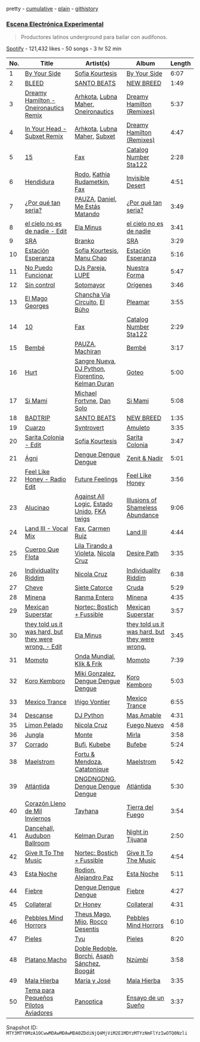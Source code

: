pretty - [cumulative](/playlists/cumulative/37i9dQZF1DWWzc8XPy0ntN.md) - [plain](/playlists/plain/37i9dQZF1DWWzc8XPy0ntN) - [githistory](https://github.githistory.xyz/mackorone/spotify-playlist-archive/blob/main/playlists/plain/37i9dQZF1DWWzc8XPy0ntN)

### [Escena Electrónica Experimental](https://open.spotify.com/playlist/37i9dQZF1DWWzc8XPy0ntN)

> Productores latinos underground para bailar con audífonos.

[Spotify](https://open.spotify.com/user/spotify) - 121,432 likes - 50 songs - 3 hr 52 min

| No. | Title | Artist(s) | Album | Length |
|---|---|---|---|---|
| 1 | [By Your Side](https://open.spotify.com/track/69uPNh3b6VKdMZMbIKYQ1l) | [Sofia Kourtesis](https://open.spotify.com/artist/7wXTWO45lqpUejDkike0Gf) | [By Your Side](https://open.spotify.com/album/4iv1fsRtMDanS6VB6RW0Hg) | 6:07 |
| 2 | [BLEED](https://open.spotify.com/track/3k3r8ffYVixma4Dc0PRQdx) | [SANTO BEATS](https://open.spotify.com/artist/7DqK1Dh8pT3MLdsf9Nomml) | [NEW BREED](https://open.spotify.com/album/5xmOTtTLaPzw8pP4tRtjP4) | 1:49 |
| 3 | [Dreamy Hamilton \- Oneironautics Remix](https://open.spotify.com/track/0uVfcsjX9FX0VRU3sn2PyR) | [Arhkota](https://open.spotify.com/artist/0m0rpowRayqXeysAeJvvzZ), [Lubna Maher](https://open.spotify.com/artist/3zCuqsdLxjuhTjxYsrIuvb), [Oneironautics](https://open.spotify.com/artist/6VYV0dDe760s66s9973L1Q) | [Dreamy Hamilton \(Remixes\)](https://open.spotify.com/album/4X40gozRTAuJrosoKxf9M6) | 5:37 |
| 4 | [In Your Head \- Subxet Remix](https://open.spotify.com/track/50mIPnnh5NYXF3I6HapVjq) | [Arhkota](https://open.spotify.com/artist/0m0rpowRayqXeysAeJvvzZ), [Lubna Maher](https://open.spotify.com/artist/3zCuqsdLxjuhTjxYsrIuvb), [Subxet](https://open.spotify.com/artist/5dxUiR8ZvHWBoMS1iRdDey) | [Dreamy Hamilton \(Remixes\)](https://open.spotify.com/album/4X40gozRTAuJrosoKxf9M6) | 4:47 |
| 5 | [15](https://open.spotify.com/track/7Htro4f5Tf3XWY2v5htdtX) | [Fax](https://open.spotify.com/artist/5QjGFe0TnTyU3FF44b0vx4) | [Catalog Number Sta122](https://open.spotify.com/album/6u4MFeTG2QR99sr4Uf0nPf) | 2:28 |
| 6 | [Hendidura](https://open.spotify.com/track/3ZUUCeA2W2CN17DZIbM7ef) | [Rodo](https://open.spotify.com/artist/53OJAFCNGs4t1FpphUxjPt), [Kathia Rudametkin](https://open.spotify.com/artist/4Jfq4lRAxklhQdmQNIboBp), [Fax](https://open.spotify.com/artist/5QjGFe0TnTyU3FF44b0vx4) | [Invisible Desert](https://open.spotify.com/album/6dU6llQx3HIc2MEMRXzKes) | 4:51 |
| 7 | [¿Por qué tan seria?](https://open.spotify.com/track/6wdkhuxxLOebJK8scPd9LX) | [PAUZA](https://open.spotify.com/artist/2GZ0VsYD0N5Gb3EOIELa1N), [Daniel, Me Estás Matando](https://open.spotify.com/artist/51yyeVxyvecgePAWXmeLUE) | [¿Por qué tan seria?](https://open.spotify.com/album/32NnTNEkICcFVI1gfV5amQ) | 3:49 |
| 8 | [el cielo no es de nadie \- Edit](https://open.spotify.com/track/1pY4lWKYXLGqcSql0CzDuy) | [Ela Minus](https://open.spotify.com/artist/4rdJkXHNrMgowlwUdQAg8T) | [el cielo no es de nadie](https://open.spotify.com/album/2NzNIhJKRGCuPWfAJtUUCL) | 3:41 |
| 9 | [SRA](https://open.spotify.com/track/6J3FPGcMwdO1ik7sYRjKCF) | [Branko](https://open.spotify.com/artist/1lEBJGJgdoevi1Clv9CqLT) | [SRA](https://open.spotify.com/album/13AzeHpoKFRk6T2R9hsaGb) | 3:29 |
| 10 | [Estación Esperanza](https://open.spotify.com/track/1jGkLUJCl46NmXIM6rUghn) | [Sofia Kourtesis](https://open.spotify.com/artist/7wXTWO45lqpUejDkike0Gf), [Manu Chao](https://open.spotify.com/artist/6wH6iStAh4KIaWfuhf0NYM) | [Estación Esperanza](https://open.spotify.com/album/64q41JtvnThaB2VaVrqfpQ) | 5:16 |
| 11 | [No Puedo Funcionar](https://open.spotify.com/track/5ovjlgDlwy3fDfAWDh1Pki) | [DJs Pareja](https://open.spotify.com/artist/5oTo90z4UYa7QUQ3Je3dQ7), [LUPE](https://open.spotify.com/artist/4PRzyAvNqlYKSMhsKl2e0j) | [Nuestra Forma](https://open.spotify.com/album/1Vr6Mf9IkYR5GEwjLyfxMq) | 5:47 |
| 12 | [Sin control](https://open.spotify.com/track/3VU9lUe99fLz5PD6hlwad7) | [Sotomayor](https://open.spotify.com/artist/13UO3EqZHeNkeDQKjUS8oH) | [Orígenes](https://open.spotify.com/album/6gRNWVhhibYkhLxpIemENH) | 3:46 |
| 13 | [El Mago Georges](https://open.spotify.com/track/2BFP1UreT4vYonBeCaP9Uy) | [Chancha Via Circuito](https://open.spotify.com/artist/6E8vZ5lkpXbXlkgHhbVJSl), [El Búho](https://open.spotify.com/artist/1I7FVmvisCtSFzmm87mbLR) | [Pleamar](https://open.spotify.com/album/0ibQuNCIrCSj9OY5OCSzlT) | 3:55 |
| 14 | [10](https://open.spotify.com/track/6ZLJ0s0my4L2RcO2YyNp4D) | [Fax](https://open.spotify.com/artist/5QjGFe0TnTyU3FF44b0vx4) | [Catalog Number Sta122](https://open.spotify.com/album/6u4MFeTG2QR99sr4Uf0nPf) | 2:29 |
| 15 | [Bembé](https://open.spotify.com/track/0yNL4Rma8wSmtBH39UuEUG) | [PAUZA](https://open.spotify.com/artist/2GZ0VsYD0N5Gb3EOIELa1N), [Machiran](https://open.spotify.com/artist/2G9YVfs6LKoJeFnGj4K3yx) | [Bembé](https://open.spotify.com/album/4gvhsXGJz2vzI16PJuFznV) | 3:17 |
| 16 | [Hurt](https://open.spotify.com/track/7nZfJZknW5vyEU2uWJhmiI) | [Sangre Nueva](https://open.spotify.com/artist/0YmokPIhVketCTSXBRp20R), [DJ Python](https://open.spotify.com/artist/1LoZxxInSyuVFKSMAB4BPl), [Florentino](https://open.spotify.com/artist/1rhVQSyhxNOMN6RHi2sB44), [Kelman Duran](https://open.spotify.com/artist/6PIl48ctj6HDmqVM2uIikd) | [Goteo](https://open.spotify.com/album/0bSLm9NcV2xx1cXNyQpy24) | 5:00 |
| 17 | [Si Mami](https://open.spotify.com/track/3iG93FbuY3fqgfedMCC6A7) | [Michael Fortvne](https://open.spotify.com/artist/6BIKs7su9UYmtKs5nj3Jpz), [Dan Solo](https://open.spotify.com/artist/7E1ZwNnXreZgJpmTNUJva7) | [Si Mami](https://open.spotify.com/album/6RMpW1nConyzYdawMen6ps) | 5:08 |
| 18 | [BADTRIP](https://open.spotify.com/track/59qoO6Zv3pKUIVaYZCeG7U) | [SANTO BEATS](https://open.spotify.com/artist/7DqK1Dh8pT3MLdsf9Nomml) | [NEW BREED](https://open.spotify.com/album/5xmOTtTLaPzw8pP4tRtjP4) | 1:35 |
| 19 | [Cuarzo](https://open.spotify.com/track/1aIModmKDbvX4xJqBFgQv8) | [Syntrovert](https://open.spotify.com/artist/541d4y9qEGqgZBoHrR0NmA) | [Amuleto](https://open.spotify.com/album/03fMs2DjHK6n5zbDqKkGHg) | 3:35 |
| 20 | [Sarita Colonia \- Edit](https://open.spotify.com/track/0VNtKhOQZConLZc1GjQckk) | [Sofia Kourtesis](https://open.spotify.com/artist/7wXTWO45lqpUejDkike0Gf) | [Sarita Colonia](https://open.spotify.com/album/0ku4piLs17h4xD7e92FEf6) | 3:47 |
| 21 | [Ágni](https://open.spotify.com/track/6oFeHebu9Jv72wfFrC2wRm) | [Dengue Dengue Dengue](https://open.spotify.com/artist/4dNjJV9AjGqHzkZualfhnG) | [Zenit & Nadir](https://open.spotify.com/album/5F3AulLRnkl7a52gcim5q6) | 5:01 |
| 22 | [Feel Like Honey \- Radio Edit](https://open.spotify.com/track/4SDgjPDwZTPNPDFyN1hkwQ) | [Future Feelings](https://open.spotify.com/artist/3Au2QfFkLbGnjGvQ2DR0kH) | [Feel Like Honey](https://open.spotify.com/album/7pDqpbAxk2iT8EgC9WpDPI) | 3:56 |
| 23 | [Alucinao](https://open.spotify.com/track/37cNWcjPG6hXI94CsZOHje) | [Against All Logic](https://open.spotify.com/artist/0ngUeF0DGpYmPec80MqSi1), [Estado Unido](https://open.spotify.com/artist/7LQMfqw2JZQhybBOrH1KtS), [FKA twigs](https://open.spotify.com/artist/6nB0iY1cjSY1KyhYyuIIKH) | [Illusions of Shameless Abundance](https://open.spotify.com/album/5P1yIYyaRLTcdo3TPRzT5H) | 9:06 |
| 24 | [Land III \- Vocal Mix](https://open.spotify.com/track/6UzWlTYOrLyRrBWjpwrehP) | [Fax](https://open.spotify.com/artist/5QjGFe0TnTyU3FF44b0vx4), [Carmen Ruiz](https://open.spotify.com/artist/6lT6X7ff95ucDbUfPkyZWB) | [Land III](https://open.spotify.com/album/5HzaGyiK0jjF0zGILrZhmG) | 4:44 |
| 25 | [Cuerpo Que Flota](https://open.spotify.com/track/4x9kOCgS6h3IBFZPR8asWe) | [Lila Tirando a Violeta](https://open.spotify.com/artist/1ZD9xcoRJKY4ldaV4UuAhx), [Nicola Cruz](https://open.spotify.com/artist/0OltT51j3hIkgaDJqqPzDn) | [Desire Path](https://open.spotify.com/album/4QMLBkfHh8ZrBLm3HGDx9V) | 3:35 |
| 26 | [Individuality Riddim](https://open.spotify.com/track/5xbSiMMp6T98hJEQrUfFXX) | [Nicola Cruz](https://open.spotify.com/artist/0OltT51j3hIkgaDJqqPzDn) | [Individuality Riddim](https://open.spotify.com/album/2QQ714tuWG924CXN9H150s) | 6:38 |
| 27 | [Cheve](https://open.spotify.com/track/16f4s3WLYMbCtIVlyaqO89) | [Siete Catorce](https://open.spotify.com/artist/3MVzVLPSlOV0s6mGQ2YZHr) | [Cruda](https://open.spotify.com/album/2Ia0Ig2JkLx3NNpdxuICeH) | 5:29 |
| 28 | [Minena](https://open.spotify.com/track/4yvUIVFjmNJL7nrb0irmBa) | [Ranma Entero](https://open.spotify.com/artist/779eiS92bExNWIAWxmiWIB) | [Minena](https://open.spotify.com/album/0IWOooqWyw1lf5xqYGGs3H) | 4:35 |
| 29 | [Mexican Superstar](https://open.spotify.com/track/71twNlaatmLS7noNHrjNlZ) | [Nortec: Bostich + Fussible](https://open.spotify.com/artist/3Jarv4dvk7d9k6AkqDUVJg) | [Mexican Superstar](https://open.spotify.com/album/4lSJuFFlo7MEKtpLCBXW14) | 3:57 |
| 30 | [they told us it was hard, but they were wrong\. \- Edit](https://open.spotify.com/track/4eChGxuP1HLtOPpQFFXRbP) | [Ela Minus](https://open.spotify.com/artist/4rdJkXHNrMgowlwUdQAg8T) | [they told us it was hard, but they were wrong.](https://open.spotify.com/album/6PbCwsrFphZdHvDhDneO4v) | 3:45 |
| 31 | [Momoto](https://open.spotify.com/track/6zyb9XHm1RjxaeerHo8Mv5) | [Onda Mundial](https://open.spotify.com/artist/5c5oay9VCy0a9RzFw1S8Dp), [Klik & Frik](https://open.spotify.com/artist/56P5wn7V6w46OyYV9vS5jC) | [Momoto](https://open.spotify.com/album/3cThlPotjMGdTYVj77PXpA) | 7:39 |
| 32 | [Koro Kemboro](https://open.spotify.com/track/0WpeystVcDypHRUhfrRBuz) | [Miki Gonzalez](https://open.spotify.com/artist/0ifCMWK5i03zLZL2N5hmWy), [Dengue Dengue Dengue](https://open.spotify.com/artist/4dNjJV9AjGqHzkZualfhnG) | [Koro Kemboro](https://open.spotify.com/album/2a99LCBq1HLVEym4R7iHYF) | 5:03 |
| 33 | [Mexico Trance](https://open.spotify.com/track/4yg5djr9I1rhJZAXUxZIg4) | [Iñigo Vontier](https://open.spotify.com/artist/46102Rmv7OVlBvNRnH3fj2) | [Mexico Trance](https://open.spotify.com/album/7AJ6vYLnEU0O6yzO6fvJIZ) | 6:55 |
| 34 | [Descanse](https://open.spotify.com/track/5sWwuI8g0WyZI3tddeU6WO) | [DJ Python](https://open.spotify.com/artist/1LoZxxInSyuVFKSMAB4BPl) | [Mas Amable](https://open.spotify.com/album/2WpHf0NARcxAamPoMSgCvM) | 4:31 |
| 35 | [Limon Pelado](https://open.spotify.com/track/4AObAZOnmRqCET9CgdzoeD) | [Nicola Cruz](https://open.spotify.com/artist/0OltT51j3hIkgaDJqqPzDn) | [Fuego Nuevo](https://open.spotify.com/album/3jXvU3BbxtNU9q5XG4BvDh) | 4:58 |
| 36 | [Jungla](https://open.spotify.com/track/4iS3nysui6BO2ljE6Z00yu) | [Monte](https://open.spotify.com/artist/1fcnE99XRNfHPyu27ysuNG) | [Mirla](https://open.spotify.com/album/2thUe8kdgLxFD6TUbCVwI7) | 3:58 |
| 37 | [Corrado](https://open.spotify.com/track/0ulKl0MCIn9mYHmxK8DLA2) | [Bufi](https://open.spotify.com/artist/0ckrHQgGWuXzYxRM0jLOZZ), [Kubebe](https://open.spotify.com/artist/05EKr75TBeDGYstwAKRMpH) | [Bufebe](https://open.spotify.com/album/1BU2ah2FQ4SbswByhQonrO) | 5:24 |
| 38 | [Maelstrom](https://open.spotify.com/track/1xBqxKhj35tVGNmq4NpQ4e) | [Fortu & Mendoza](https://open.spotify.com/artist/1Hxlo5vn0d4y63L6C0kxex), [Catatonique](https://open.spotify.com/artist/2MYL2t7eQ5DTL4HBQ7dL9q) | [Maelstrom](https://open.spotify.com/album/1hefknIQ0TMrdyr6HT1qtI) | 5:42 |
| 39 | [Atlántida](https://open.spotify.com/track/4XG8r3tuGn2Sossi2eoNtO) | [DNGDNGDNG](https://open.spotify.com/artist/4qw8wHJ1ZGNFQVZ1zM4NOq), [Dengue Dengue Dengue](https://open.spotify.com/artist/4dNjJV9AjGqHzkZualfhnG) | [Atlántida](https://open.spotify.com/album/5WHYmcgeLzkJVlnyAYA3pj) | 5:30 |
| 40 | [Corazón Lleno de Mil Inviernos](https://open.spotify.com/track/3rE9V4p5WkROR7ud2QG6Yh) | [Tayhana](https://open.spotify.com/artist/647u1oTQ3MgB1k4FwVrPfg) | [Tierra del Fuego](https://open.spotify.com/album/3bM79Y0P0jnhA6Yz8lE2Fa) | 3:54 |
| 41 | [Dancehall, Audubon Ballroom](https://open.spotify.com/track/09LNA3vpPg0Zd3ghzTv5BN) | [Kelman Duran](https://open.spotify.com/artist/6PIl48ctj6HDmqVM2uIikd) | [Night in Tijuana](https://open.spotify.com/album/4vKaGMoRdGVu6u6GJyqHTx) | 2:50 |
| 42 | [Give It To The Music](https://open.spotify.com/track/4lzBK0eegI0rCCEIPg0sVI) | [Nortec: Bostich + Fussible](https://open.spotify.com/artist/3Jarv4dvk7d9k6AkqDUVJg) | [Give It To The Music](https://open.spotify.com/album/7KNJCJsDEnAdLt9WbJD0Th) | 4:54 |
| 43 | [Esta Noche](https://open.spotify.com/track/2nPpXPgqCAUlmMxjnaaoMG) | [Rodion](https://open.spotify.com/artist/4G12bh08cCVQXa9pO4iIRe), [Alejandro Paz](https://open.spotify.com/artist/58JUcJgPMahuJHcVQM5CNL) | [Esta Noche](https://open.spotify.com/album/4otyeBB3oeu6L7M7tYD1It) | 5:11 |
| 44 | [Fiebre](https://open.spotify.com/track/00PyNFoOwrk0Aw3O7qU2kh) | [Dengue Dengue Dengue](https://open.spotify.com/artist/4dNjJV9AjGqHzkZualfhnG) | [Fiebre](https://open.spotify.com/album/6y2lryBMGXmaZ8CxuHfOXj) | 4:27 |
| 45 | [Collateral](https://open.spotify.com/track/5JNel3LbbwTMf2ZfwX3SL0) | [Dr Honey](https://open.spotify.com/artist/2ancfz442teYM3RI1zUcNr) | [Collateral](https://open.spotify.com/album/25hxlT3FXHFLHzBBwZOUOV) | 4:31 |
| 46 | [Pebbles Mind Horrors](https://open.spotify.com/track/3FJQL59dUXL0Xq6dJTMXXL) | [Theus Mago](https://open.spotify.com/artist/5AmmljbTOeKJcfoTd6QCd3), [Mijo](https://open.spotify.com/artist/4cLXwxOqso1lUoR0SIk0jl), [Rocco Desentis](https://open.spotify.com/artist/6VhNyPvKFaJAzTe5sqPz89) | [Pebbles Mind Horrors](https://open.spotify.com/album/2IwGCkhGFRnn0ojOZRyESl) | 6:10 |
| 47 | [Pieles](https://open.spotify.com/track/5kh71E46NXD2ub6OcvFVy5) | [Tyu](https://open.spotify.com/artist/5IToOsTYhrDB6BqOxpWTxM) | [Pieles](https://open.spotify.com/album/6wnljTM7txuqv9nCu2sRAu) | 8:20 |
| 48 | [Platano Macho](https://open.spotify.com/track/2JW0Rz7D4q3KxbvsBZrZZv) | [Doble Redoble](https://open.spotify.com/artist/4XJopnM0aD3RN5NWnl6fdT), [Borchi](https://open.spotify.com/artist/1dPeBgMAiuyI2gXcphyNMH), [Asaph Sánchez](https://open.spotify.com/artist/6WDgyfRIVQ68WwwnYZIOsI), [Boogát](https://open.spotify.com/artist/2y2bEk3zCBVBMDkrXgA29R) | [Nzúmbi](https://open.spotify.com/album/76dn7yiHINDA18rFqopGp0) | 3:58 |
| 49 | [Mala Hierba](https://open.spotify.com/track/1QjfhdsjAMgXKR78X7NUXr) | [María y José](https://open.spotify.com/artist/6DsIWcjlRh4a01ig2mutYX) | [Mala Hierba](https://open.spotify.com/album/2gUpydA3UPgqBkpjGbCCOy) | 3:35 |
| 50 | [Tema para Pequeños Pilotos Aviadores](https://open.spotify.com/track/0kxCwUht7SOKdH4lUqvJXO) | [Panoptica](https://open.spotify.com/artist/190DvOuVkHyMOK9FZIOqo8) | [Ensayo de un Sueño](https://open.spotify.com/album/3kenE4na5TWxSPOjtmASgj) | 3:37 |

Snapshot ID: `MTY3MTY0MzA1OCwwMDAwMDAwMDA0ZDdiNjQ4MjViM2E1MDYzMTYzNmFlYzIwOTQ0Nzli`
